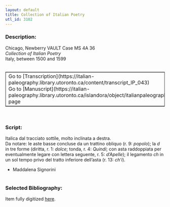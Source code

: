 ```yaml
---
layout: default
title: Collection of Italian Poetry
utl_id: 3102
---
```


### Description:

Chicago, Newberry VAULT Case MS 4A 36<br>
_Collection of Italian Poetry_<br>
Italy, between 1500 and 1599<br>
 <br>
<table border=""0.5"" cellpadding=""1"" cellspacing=""1"" style=""width: 200px; background-color:#F8F8F8;""><tbody><tr><td>Go to [Transcription](https://italian-paleography.library.utoronto.ca/content/transcript_IP_043)<br>
Go to [Manuscript](https://italian-paleography.library.utoronto.ca/islandora/object/italianpaleography%3AIP_043) page</td></tr></tbody></table> <br>


### Script:

Italica dal tracciato sottile, molto inclinata a destra.<br>
Da notare: le aste basse concluse da un trattino obliquo (r. 9: _popolo_); la _d_ in tre forme (diritta, r. 1: _dolce_; tonda, r. 4: _Quindi_; con asta raddoppiata per eventualmente legare con lettera seguente, r. 5: _d’Apelle_); il legamento _ch_ in un sol tempo privo del tratto inferiore dell’asta (r. 13: _ch’i_).<br>
- Maddalena Signorini<br>
 <br>


### Selected Bibliography:

Item fully digitized [here](http://digcoll.newberry.org/#/item/nby_dig-21475).<br>
 <br>
